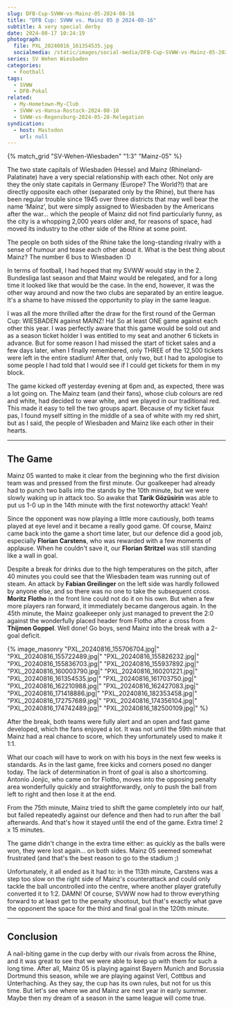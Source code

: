 ```yaml
---
slug: DFB-Cup-SVWW-vs-Mainz-05-2024-08-16
title: "DFB Cup: SVWW vs. Mainz 05 @ 2024-08-16"
subtitle: A very special derby
date: 2024-08-17 10:24:19
photograph:
  file: PXL_20240816_161354535.jpg
  socialmedia: /static/images/social-media/DFB-Cup-SVWW-vs-Mainz-05-2024-08-16.png
series: SV Wehen Wiesbaden
categories:
  - Football
tags:
  - SVWW
  - DFB-Pokal
related:
  - My-Hometown-My-Club
  - SVWW-vs-Hansa-Rostock-2024-08-10
  - SVWW-vs-Regensburg-2024-05-28-Relegation
syndication:
  - host: Mastodon
    url: null
---
```


{% match_grid "SV-Wehen-Wiesbaden" "1:3" "Mainz-05" %}

The two state capitals of Wiesbaden (Hesse) and Mainz (Rhineland-Palatinate) have a very special relationship with each other. Not only are they the only state capitals in Germany (Europe? The World?!) that are directly opposite each other (separated only by the Rhine), but there has been regular trouble since 1945 over three districts that may well bear the name ‘Mainz’, but were simply assigned to Wiesbaden by the Americans after the war... which the people of Mainz did not find particularly funny, as the city is a whopping 2,000 years older and, for reasons of space, had moved its industry to the other side of the Rhine at some point.

The people on both sides of the Rhine take the long-standing rivalry with a sense of humour and tease each other about it. What is the best thing about Mainz? The number 6 bus to Wiesbaden :D

In terms of football, I had hoped that my SVWW would stay in the 2. Bundesliga last season and that Mainz would be relegated, and for a long time it looked like that would be the case. In the end, however, it was the other way around and now the two clubs are separated by an entire league. It's a shame to have missed the opportunity to play in the same league.

I was all the more thrilled after the draw for the first round of the German Cup: WIESBADEN against MAINZ! Ha! So at least ONE game against each other this year. I was perfectly aware that this game would be sold out and as a season ticket holder I was entitled to my seat and another 6 tickets in advance. But for some reason I had missed the start of ticket sales and a few days later, when I finally remembered, only THREE of the 12,500 tickets were left in the entire stadium! After that, only two, but I had to apologise to some people I had told that I would see if I could get tickets for them in my block.

<!-- more -->

The game kicked off yesterday evening at 6pm and, as expected, there was a lot going on. The Mainz team (and their fans), whose club colours are red and white, had decided to wear white, and we played in our traditional red. This made it easy to tell the two groups apart. Because of my ticket faux pas, I found myself sitting in the middle of a sea of white with my red shirt, but as I said, the people of Wiesbaden and Mainz like each other in their hearts.

---

## The Game

Mainz 05 wanted to make it clear from the beginning who the first division team was and pressed from the first minute. Our goalkeeper had already had to punch two balls into the stands by the 10th minute, but we were slowly waking up in attack too. So awake that **Tarik Gözüsirin** was able to put us 1-0 up in the 14th minute with the first noteworthy attack! Yeah!

Since the opponent was now playing a little more cautiously, both teams played at eye level and it became a really good game. Of course, Mainz came back into the game a short time later, but our defence did a good job, especially **Florian Carstens**, who was rewarded with a few moments of applause. When he couldn't save it, our **Florian Stritzel** was still standing like a wall in goal.

Despite a break for drinks due to the high temperatures on the pitch, after 40 minutes you could see that the Wiesbaden team was running out of steam. An attack by **Fabian Greilinger** on the left side was hardly followed by anyone else, and so there was no one to take the subsequent cross. **Moritz Flotho** in the front line could not do it on his own. But when a few more players ran forward, it immediately became dangerous again. In the 45th minute, the Mainz goalkeeper only just managed to prevent the 2:0 against the wonderfully placed header from Flotho after a cross from **Thijmen Goppel**. Well done! Go boys, send Mainz into the break with a 2-goal deficit.

{% image_masonry
  "PXL_20240816_155706704.jpg|"
  "PXL_20240816_155722489.jpg|"
  "PXL_20240816_155826232.jpg|"
  "PXL_20240816_155836703.jpg|"
  "PXL_20240816_155937892.jpg|"
  "PXL_20240816_160003790.jpg|"
  "PXL_20240816_160201221.jpg|"
  "PXL_20240816_161354535.jpg|"
  "PXL_20240816_161703750.jpg|"
  "PXL_20240816_162210988.jpg|"
  "PXL_20240816_162427083.jpg|"
  "PXL_20240816_171418886.jpg|"
  "PXL_20240816_182353458.jpg|"
  "PXL_20240816_172757689.jpg|"
  "PXL_20240816_174356104.jpg|"
  "PXL_20240816_174742489.jpg|"
  "PXL_20240816_182500109.jpg|"
%}

After the break, both teams were fully alert and an open and fast game developed, which the fans enjoyed a lot. It was not until the 59th minute that Mainz had a real chance to score, which they unfortunately used to make it 1:1.

What our coach will have to work on with his boys in the next few weeks is standards. As in the last game, free kicks and corners posed no danger today. The lack of determination in front of goal is also a shortcoming. Antonio Jonjic, who came on for Flotho, moves into the opposing penalty area wonderfully quickly and straightforwardly, only to push the ball from left to right and then lose it at the end. 

From the 75th minute, Mainz tried to shift the game completely into our half, but failed repeatedly against our defence and then had to run after the ball afterwards. And that's how it stayed until the end of the game. Extra time! 2 x 15 minutes.

The game didn't change in the extra time either: as quickly as the balls were won, they were lost again... on both sides. Mainz 05 seemed somewhat frustrated (and that's the best reason to go to the stadium ;)

Unfortunately, it all ended as it had to: in the 113th minute, Carstens was a step too slow on the right side of Mainz's counterattack and could only tackle the ball uncontrolled into the centre, where another player gratefully converted it to 1:2. DAMN! Of course, SVWW now had to throw everything forward to at least get to the penalty shootout, but that's exactly what gave the opponent the space for the third and final goal in the 120th minute.

---

## Conclusion

A nail-biting game in the cup derby with our rivals from across the Rhine, and it was great to see that we were able to keep up with them for such a long time. After all, Mainz 05 is playing against Bayern Munich and Borussia Dortmund this season, while we are playing against Verl, Cottbus and Unterhaching. As they say, the cup has its own rules, but not for us this time. But let's see where we and Mainz are next year in early summer. Maybe then my dream of a season in the same league will come true.
